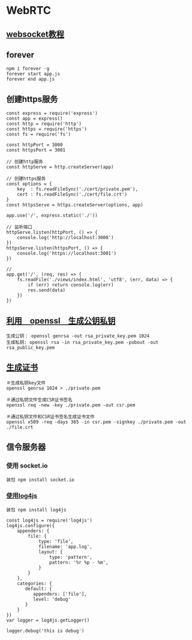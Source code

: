 # WebRTC

## [websocket教程](http://www.ruanyifeng.com/blog/2017/05/websocket.html)

## forever

	npm i forever -g
	forever start app.js
	forever end app.js

## 创建https服务

	const express = require('express')
	const app = express()
	const http = require('http')
	const https = require('https')
	const fs = require('fs')
	
	const httpPort = 3000
	const httpsPort = 3001
	
	// 创建http服务
	const httpServe = http.createServer(app)
	
	// 创建https服务
	const options = {
		key  : fs.readFileSync('./cert/private.pem'),
		cert : fs.readFileSync('./cert/file.crt') 
	}
	const httpsServe = https.createServer(options, app)
	
	app.use('/', express.static('./'))
	
	// 监听端口
	httpServe.listen(httpPort, () => {
	    console.log('http://localhost:3000')
	})
	httpsServe.listen(httpsPort, () => {
	    console.log('https://localhost:3001')
	})
	
	// 
	app.get('/', (req, res) => {
	    fs.readFile('./views/index.html', 'utf8', (err, data) => {
	        if (err) return console.log(err)
	        res.send(data)
	    })
	})

## [利用　openssl　生成公钥私钥](https://blog.csdn.net/qq_39081974/article/details/81059022)

	生成公钥： openssl genrsa -out rsa_private_key.pem 1024 
	生成私钥: openssl rsa -in rsa_private_key.pem -pubout -out rsa_public_key.pem

## [生成证书](https://www.cnblogs.com/ihzeng/p/10447652.html)

	＃生成私钥key文件
	openssl genrsa 1024 > ./private.pem
	
	＃通过私钥文件生成CSR证书签名
	openssl req -new -key ./private.pem -out csr.pem
	
	＃通过私钥文件和CSR证书签名生成证书文件
	openssl x509 -req -days 365 -in csr.pem -signkey ./private.pem -out ./file.crt

## 信令服务器

### 使用 socket.io
	装包 npm install socket.io

### [使用log4js](https://www.jianshu.com/p/34b446f84e8a)
	装包 npm install log4js
	
	const log4js = require('log4js')
	log4js.configure({
	    appenders: {
	        file: {
	            type: 'file',
	            filename: 'app.log',
	            layout: {
	                type: 'pattern',
	                pattern: '%r %p - %m',
	            }
	        }
	    },
	    categories: {
	       default: {
	          appenders: ['file'],
	          level: 'debug'
	       }
	    }	
	})
	var logger = log4js.getLogger()

	logger.debug('this is debug')

